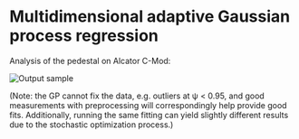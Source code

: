 # Multidimensional adaptive Gaussian process regression

Analysis of the pedestal on Alcator C-Mod:

![Output sample](https://github.com/AbhilashMathews/gp_extras_applications/blob/master/2D-GPR-1160718013.gif)

(Note: the GP cannot fix the data, e.g. outliers at ψ < 0.95, and good measurements with preprocessing will correspondingly help provide good fits. Additionally, running the same fitting can yield slightly different results due to the stochastic optimization process.)
